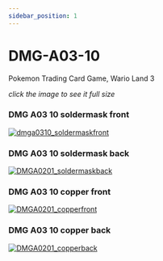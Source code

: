 ```yaml
---
sidebar_position: 1
---
```


# DMG-A03-10

Pokemon Trading Card Game, Wario Land 3

*click the image to see it full size*

### DMG A03 10 soldermask front
[![dmga0310_soldermaskfront](https://raw.githubusercontent.com/nataliethenerd/boardscans/refs/heads/main/DMG-A03-10/dmga0310_frontsoldermask.png)](https://raw.githubusercontent.com/nataliethenerd/boardscans/refs/heads/main/DMG-A03-10/dmga0310_frontsoldermask.png)

### DMG A03 10 soldermask back
[![DMGA0201_soldermaskback](https://raw.githubusercontent.com/nataliethenerd/boardscans/refs/heads/main/DMG-A03-10/dmga0310_backsoldermask.png)](https://raw.githubusercontent.com/nataliethenerd/boardscans/refs/heads/main/DMG-A03-10/dmga0310_backsoldermask.png)

### DMG A03 10 copper front
[![DMGA0201_copperfront](https://raw.githubusercontent.com/nataliethenerd/boardscans/refs/heads/main/DMG-A03-10/dmga0310_frontcopper.png)](https://raw.githubusercontent.com/nataliethenerd/boardscans/refs/heads/main/DMG-A03-10/dmga0310_frontcopper.png)

### DMG A03 10 copper back
[![DMGA0201_copperback](https://raw.githubusercontent.com/nataliethenerd/boardscans/refs/heads/main/DMG-A03-10/dmga0310_backcopper.png)](https://raw.githubusercontent.com/nataliethenerd/boardscans/refs/heads/main/DMG-A03-10/dmga0310_backcopper.png)

